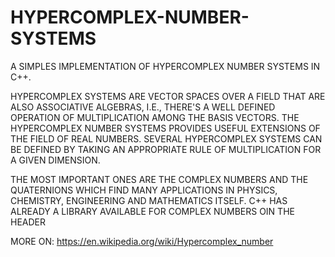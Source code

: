 # HYPERCOMPLEX-NUMBER-SYSTEMS
A SIMPLES IMPLEMENTATION OF HYPERCOMPLEX NUMBER SYSTEMS IN C++.

HYPERCOMPLEX SYSTEMS ARE VECTOR SPACES OVER A FIELD THAT ARE ALSO ASSOCIATIVE ALGEBRAS, I.E., THERE'S A WELL DEFINED
OPERATION OF MULTIPLICATION AMONG THE  BASIS VECTORS. THE HYPERCOMPLEX NUMBER SYSTEMS PROVIDES USEFUL EXTENSIONS OF THE
FIELD OF REAL NUMBERS. SEVERAL HYPERCOMPLEX SYSTEMS CAN BE DEFINED BY TAKING AN APPROPRIATE RULE OF MULTIPLICATION FOR A
GIVEN DIMENSION.


THE MOST IMPORTANT ONES ARE THE COMPLEX NUMBERS AND THE QUATERNIONS WHICH FIND MANY APPLICATIONS IN PHYSICS, 
CHEMISTRY, ENGINEERING AND MATHEMATICS ITSELF. C++ HAS ALREADY A LIBRARY AVAILABLE FOR COMPLEX NUMBERS OIN THE HEADER
<complex>

MORE ON: https://en.wikipedia.org/wiki/Hypercomplex_number
